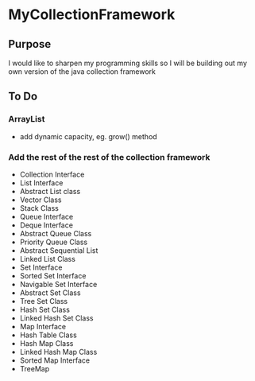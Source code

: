 # MyCollectionFramework
## Purpose
I would like to sharpen my programming skills so I will be building out my own version of the java collection framework
## To Do
### ArrayList
* add dynamic capacity, eg. grow() method
### Add the rest of the rest of the collection framework
* Collection Interface
* List Interface
* Abstract List class
* Vector Class
* Stack Class
* Queue Interface
* Deque Interface
* Abstract Queue Class
* Priority Queue Class
* Abstract Sequential List
* Linked List Class
* Set Interface
* Sorted Set Interface
* Navigable Set Interface
* Abstract Set Class
* Tree Set Class
* Hash Set Class
* Linked Hash Set Class
* Map Interface
* Hash Table Class
* Hash Map Class
* Linked Hash Map Class
* Sorted Map Interface
* TreeMap

